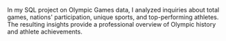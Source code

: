 In my SQL project on Olympic Games data, I analyzed inquiries about total games, nations' participation, unique sports, and top-performing athletes. The resulting insights provide a professional overview of Olympic history and athlete achievements.
